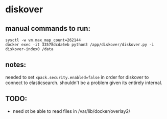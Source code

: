 # diskover

## manual commands to run:

```shell
sysctl -w vm.max_map_count=262144
docker exec -it 33578dcda6eb python3 /app/diskover/diskover.py -i diskover-index0 /data
```

## notes:

needed to set `xpack.security.enabled=false` in order for diskover to connect to elasticsearch.  shouldn't be a problem given its entirely internal.

## TODO: 

- need ot be able to read files in /var/lib/docker/overlay2/